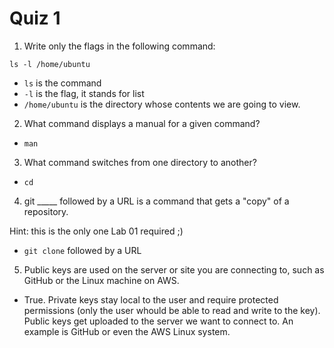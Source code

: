 # Quiz 1

1. Write only the flags in the following command:

`ls -l /home/ubuntu`

- `ls` is the command
- `-l` is the flag, it stands for list
- `/home/ubuntu` is the directory whose contents we are going to view.

2. What command displays a manual for a given command?

- `man`

3. What command switches from one directory to another?

- `cd`

4. git _____ followed by a URL is a command that gets a "copy" of a repository.

Hint: this is the only one Lab 01 required ;)

- `git clone` followed by a URL

5. Public keys are used on the server or site you are connecting to, such as GitHub or the Linux machine on AWS.

- True.  Private keys stay local to the user and require protected permissions (only the user whould be able to read and write to the key).  Public keys get uploaded to the server we want to connect to.  An example is GitHub or even the AWS Linux system.